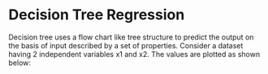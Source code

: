 # Decision Tree Regression

Decision tree uses a flow chart like tree structure to predict the output on the basis of input described by a set of properties. 
Consider a dataset having 2 independent variables x1 and x2. The values are plotted as shown below:

